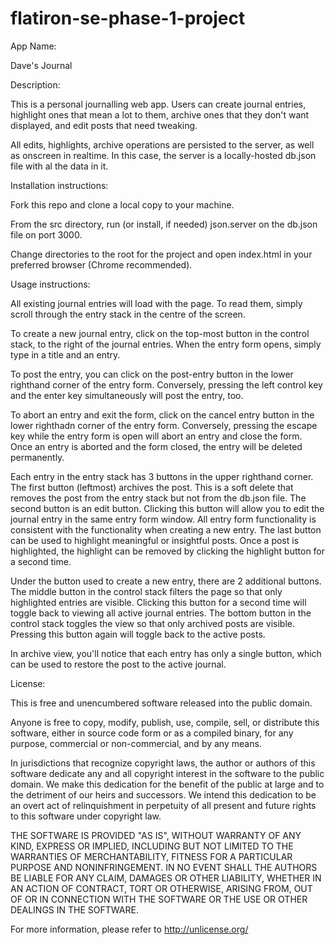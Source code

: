 # flatiron-se-phase-1-project

App Name:

Dave's Journal


Description:

This is a personal journalling web app. Users can create journal entries, highlight ones that mean a lot to them, archive ones that they don't want displayed, and edit posts that need tweaking.

All edits, highlights, archive operations are persisted to the server, as well as onscreen in realtime. In this case, the server is a locally-hosted db.json file with al the data in it.


Installation instructions:

Fork this repo and clone a local copy to your machine.

From the src directory, run (or install, if needed) json.server on the db.json file on port 3000.

Change directories to the root for the project and open index.html in your preferred browser (Chrome recommended).


Usage instructions:

All existing journal entries will load with the page. To read them, simply scroll through the entry stack in the centre of the screen.

To create a new journal entry, click on the top-most button in the control stack, to the right of the journal entries. When the entry form opens, simply type in a title and an entry.

To post the entry, you can click on the post-entry button in the lower righthand corner of the entry form. Conversely, pressing the left control key and the enter key simultaneously will post the entry, too.

To abort an entry and exit the form, click on the cancel entry button in the lower righthadn corner of the entry form. Conversely, pressing the escape key while the entry form is open will abort an entry and close the form. Once an entry is aborted and the form closed, the entry will be deleted permanently.

Each entry in the entry stack has 3 buttons in the upper righthand corner. The first button (leftmost) archives the post. This is a soft delete that removes the post from the entry stack but not from the db.json file. The second button is an edit button. Clicking this button will allow you to edit the journal entry in the same entry form window. All entry form functionality is consistent with the functionality when creating a new entry. The last button can be used to highlight meaningful or insightful posts. Once a post is highlighted, the highlight can be removed by clicking the highlight button for a second time.

Under the button used to create a new entry, there are 2 additional buttons. The middle button in the control stack filters the page so that only highlighted entries are visible. Clicking this button for a second time will toggle back to viewing all active journal entries. The bottom button in the control stack toggles the view so that only archived posts are visible. Pressing this button again will toggle back to the active posts.

In archive view, you'll notice that each entry has only a single button, which can be used to restore the post to the active journal.


License:

This is free and unencumbered software released into the public domain.

Anyone is free to copy, modify, publish, use, compile, sell, or
distribute this software, either in source code form or as a compiled
binary, for any purpose, commercial or non-commercial, and by any
means.

In jurisdictions that recognize copyright laws, the author or authors
of this software dedicate any and all copyright interest in the
software to the public domain. We make this dedication for the benefit
of the public at large and to the detriment of our heirs and
successors. We intend this dedication to be an overt act of
relinquishment in perpetuity of all present and future rights to this
software under copyright law.

THE SOFTWARE IS PROVIDED "AS IS", WITHOUT WARRANTY OF ANY KIND,
EXPRESS OR IMPLIED, INCLUDING BUT NOT LIMITED TO THE WARRANTIES OF
MERCHANTABILITY, FITNESS FOR A PARTICULAR PURPOSE AND NONINFRINGEMENT.
IN NO EVENT SHALL THE AUTHORS BE LIABLE FOR ANY CLAIM, DAMAGES OR
OTHER LIABILITY, WHETHER IN AN ACTION OF CONTRACT, TORT OR OTHERWISE,
ARISING FROM, OUT OF OR IN CONNECTION WITH THE SOFTWARE OR THE USE OR
OTHER DEALINGS IN THE SOFTWARE.

For more information, please refer to <http://unlicense.org/>
